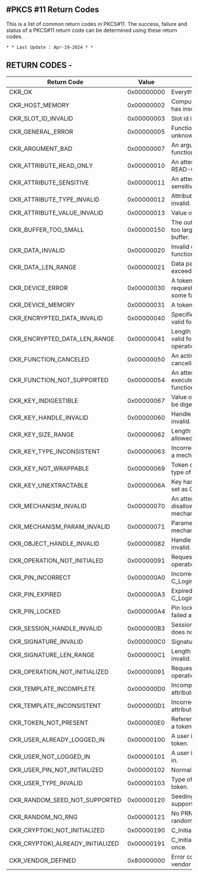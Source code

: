 #PKCS #11 Return Codes
-----------------------

This is a list of common return codes in PKCS#11. The success, failure and status of a PKCS#11 return code can be determined using these return codes.

	* * Last Update : Apr-19-2024 * *



RETURN CODES -
------------
| Return Code | Value | Meaning |
| ------------|-------|---------|
| CKR_OK      					| 0x00000000 | Everything's good. |
| CKR_HOST_MEMORY               | 0x00000002 | Computer running application has insufficient memory. |
| CKR_SLOT_ID_INVALID 			| 0x00000003 | Slot id is invalid. |
| CKR_GENERAL_ERROR   			| 0x00000005 | Function failed for some unknown reason. |
| CKR_ARGUMENT_BAD    			| 0x00000007 | An argument passed into a function is invalid. |
| CKR_ATTRIBUTE_READ_ONLY 		| 0x00000010 | An attempt made to change a READ-ONLY attribute. |
| CKR_ATTRIBUTE_SENSITIVE   	| 0x00000011 | An attempt was made to read a sensitive attribute. | 
| CKR_ATTRIBUTE_TYPE_INVALID    | 0x00000012 | Attribute for an object is invalid. |
| CKR_ATTRIBUTE_VALUE_INVALID   | 0x00000013 | Value of an attribute is invalid. |
| CKR_BUFFER_TOO_SMALL		| 0x00000150 | The output of the function is too large to fit in the supplied buffer. |
| CKR_DATA_INVALID		| 0x00000020 | Invalid data passed into a function. |           
| CKR_DATA_LEN_RANGE            | 0x00000021 | Data passed into a function exceeds a valid range. |
| CKR_DEVICE_ERROR              | 0x00000030 | A token could not process a requested operation due to some failure. |
| CKR_DEVICE_MEMORY             | 0x00000031 | A token is out of memory. |
| CKR_ENCRYPTED_DATA_INVALID	| 0x00000040 | Specified ciphertext is not valid for decrypt operation. |
| CKR_ENCRYPTED_DATA_LEN_RANGE	| 0x00000041 | Length of the cipher text is not valid for a specified decrypt operation. |
| CKR_FUNCTION_CANCELED         | 0x00000050 | An active function was cancelled mid operation. |
| CKR_FUNCTION_NOT_SUPPORTED    | 0x00000054 | An attempt was made to execute an unsupported function. |
| CKR_KEY_INDIGESTIBLE		| 0x00000067 | Value of a specified key cannot be digested. |
| CKR_KEY_HANDLE_INVALID        | 0x00000060 | Handle number of a key is invalid. |
| CKR_KEY_SIZE_RANGE            | 0x00000062 | Length of a key in not in the allowed range. |
| CKR_KEY_TYPE_INCONSISTENT     | 0x00000063 | Incorrect type of key used for a mechanism. |
| CKR_KEY_NOT_WRAPPABLE         | 0x00000069 | Token does not allow a certain type of key to be wrapped. |
| CKR_KEY_UNEXTRACTABLE         | 0x0000006A | Key has CKA_EXTRACTABLE set as CK_FALSE. |
| CKR_MECHANISM_INVALID         | 0x00000070 | An attempt was made to use a disallowed/unsupported/invalid mechanism. |
| CKR_MECHANISM_PARAM_INVALID   | 0x00000071 | Parameter passed for a mechanism is invalid. | 
| CKR_OBJECT_HANDLE_INVALID     | 0x00000082 | Handle number of an object is invalid. |
| CKR_OPERATION_NOT_INITIALED	| 0x00000091 | Requested cryptographic operation is not initialized. |
| CKR_PIN_INCORRECT             | 0x000000A0 | Incorrect pin was used for C_Login. |
| CKR_PIN_EXPIRED               | 0x000000A3 | Expired pin was used for C_Login. |
| CKR_PIN_LOCKED                | 0x000000A4 | Pin locked due to multiple failed attempts. |
| CKR_SESSION_HANDLE_INVALID    | 0x000000B3 | Session handle being used does not exist. |
| CKR_SIGNATURE_INVALID         | 0x000000C0 | Signature verification failed. |
| CKR_SIGNATURE_LEN_RANGE       | 0x000000C1 | Length of the signature is invalid. |
| CKR_OPERATION_NOT_INITIALIZED	| 0x00000091 | Requested cryptographic operation is not initialized. |
| CKR_TEMPLATE_INCOMPLETE       | 0x000000D0 | Incomplete information in an attribute template. |
| CKR_TEMPLATE_INCONSISTENT     | 0x000000D1 | Incorrect information in an attribute template. |
| CKR_TOKEN_NOT_PRESENT         | 0x000000E0 | Referenced slot does not have a token present in it. |
| CKR_USER_ALREADY_LOGGED_IN 	| 0x00000100 | A user is already logged into a token. |
| CKR_USER_NOT_LOGGED_IN        | 0x00000101 | A user is required to be logged in. |
| CKR_USER_PIN_NOT_INITIALIZED  | 0x00000102 | Normal user is not initialized. |
| CKR_USER_TYPE_INVALID         | 0x00000103 | Type of user not valid for a token. |
| CKR_RANDOM_SEED_NOT_SUPPORTED | 0x00000120 | Seeding a PRNG is not supported for the token. |
| CKR_RANDOM_NO_RNG			    | 0x00000121 | No PRNG available to generate random data. |
| CKR_CRYPTOKI_NOT_INITIALIZED 	| 0x00000190 | C_Initialize not called. |
| CKR_CRYPTOKI_ALREADY_INITIALIZED | 0x00000191 | C_Initialize called more than once. |
| CKR_VENDOR_DEFINED 			| 0x80000000 | Error code reserved for a vendor to use. |
